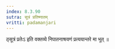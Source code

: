 ```yaml
---
index: 8.3.90
sutra: सूत्रं प्रतिष्णातम्‌
vritti: padamanjari
---
```


 ठ्सूत्रं प्रतेःऽ इति वक्तव्ये निपातनाश्रयणं प्रत्ययान्तरे मा भूत् ॥